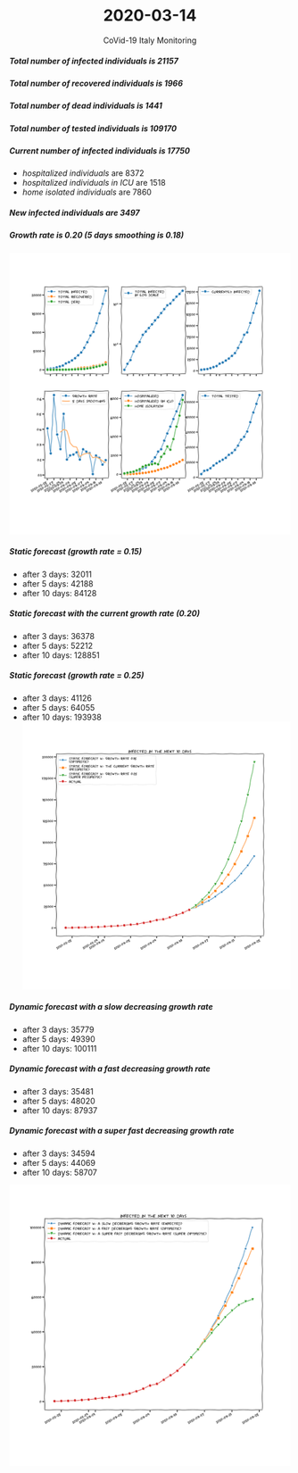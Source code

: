 <div align='center'>

# 2020-03-14
CoVid-19 Italy Monitoring
</div>

##### Total number of infected individuals is 21157
##### Total number of recovered individuals is 1966
##### Total number of dead individuals is 1441
##### Total number of tested individuals is 109170

##### Current number of infected individuals is 17750
- *hospitalized individuals* are 8372
- *hospitalized individuals in ICU* are 1518
- *home isolated individuals* are 7860

##### New infected individuals are 3497

##### Growth rate is 0.20 (5 days smoothing is 0.18)
![stats][stats]
##### Static forecast (growth rate = 0.15)
- after 3 days: 32011
- after 5 days: 42188
- after 10 days: 84128
##### Static forecast with the current growth rate (0.20)
- after 3 days: 36378
- after 5 days: 52212
- after 10 days: 128851
##### Static forecast (growth rate = 0.25)
- after 3 days: 41126
- after 5 days: 64055
- after 10 days: 193938
![static_forecast][static_forecast]

##### Dynamic forecast with a slow decreasing growth rate
- after 3 days: 35779
- after 5 days: 49390
- after 10 days: 100111
##### Dynamic forecast with a fast decreasing growth rate
- after 3 days: 35481
- after 5 days: 48020
- after 10 days: 87937
##### Dynamic forecast with a super fast decreasing growth rate
- after 3 days: 34594
- after 5 days: 44069
- after 10 days: 58707

![dynamic_forecast][dynamic_forecast]

[stats]: stats.png
[static_forecast]: static_forecast.png
[dynamic_forecast]: dynamic_forecast.png

